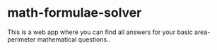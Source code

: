 # math-formulae-solver
This is a web app where you can find all  answers for your basic area-perimeter  mathematical questions..
